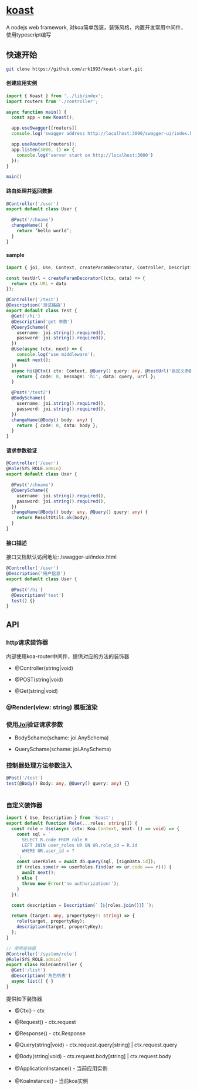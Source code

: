 # [koast](https://github.com/zrk1993/koast)

A nodejs web framework, 对koa简单包装，装饰风格，内置开发常用中间件，使用typescript编写

## 快速开始

``` bash
git clone https://github.com/zrk1993/koast-start.git
```


#### 创建应用实例

```typescript main.ts
import { Koast } from '../lib/index';
import routers from './controller';

async function main() {
  const app = new Koast();

  app.useSwagger([routers])
  console.log('swagger address http://localhost:3000/swagger-ui/index.html')

  app.useRouter([routers]);
  app.listen(3000, () => {
    console.log('server start on http://localhost:3000')
  });
}

main()
```

#### 路由处理并返回数据

```typescript controller/user.ts
@Controller('/user')
export default class User {

  @Post('/chname')
  changeName() {
    return ‘hello world’;
  }
}
```

#### sample

```typescript controller/user.ts
import { joi, Use, Context, createParamDecorator, Controller, Description, Get, QuerySchame, Ctx, Query, Post, Body, BodySchame } from '../lib/index';

const testUrl = createParamDecorator((ctx, data) => {
  return ctx.URL + data
});

@Controller('/test')
@Description('测试路由')
export default class Test {
  @Get('/hi')
  @Description('get 参数')
  @QuerySchame({
    username: joi.string().required(),
    password: joi.string().required(),
  })
  @Use(async (ctx, next) => {
    console.log('use middleware');
    await next();
  })
  async hi(@Ctx() ctx: Context, @Query() query: any, @testUrl('自定义参数装饰器') urrl: any) {
    return { code: 0, message: 'hi', data: query, urrl };
  }

  @Post('/test2')
  @BodySchame({
    username: joi.string().required(),
    password: joi.string().required(),
  })
  changeName(@Body() body: any) {
    return { code: 0, data: body };
  }
}

```


#### 请求参数验证

```typescript
@Controller('/user')
@Role(SYS_ROLE.admin)
export default class User {

  @Post('/chname')
  @QuerySchame({
    username: joi.string().required(),
    password: joi.string().required(),
  })
  changeName(@Body() body: any, @Query() query: any) {
    return ResultUtils.ok(body);
  }
}

```

#### 接口描述

接口文档默认访问地址: /swagger-ui/index.html

```typescript
@Controller('/user')
@Description('用户信息')
export default class User {

  @Post('/hi')
  @Description('test')
  test() {}
}

```

## API

### http请求装饰器

内部使用koa-router中间件，提供对应的方法的装饰器

- @Controller(string|void)

- @POST(string|void)

- @Get(string|void)

### @Render(view: string) 模板渲染


### 使用[Joi](https://www.npmjs.com/package/joi)验证请求参数

- BodySchame(schame: joi.AnySchema)

- QuerySchame(schame: joi.AnySchema)


### 控制器处理方法参数注入

```typescript
@Post('/test')
test(@Body() Body: any, @Query() query: any) {}
  
 ```

 
### 自定义装饰器

```typescript
import { Use, Description } from 'koast';
export default function Role(...roles: string[]) {
  const role = Use(async (ctx: Koa.Context, next: () => void) => {
    const sql = `
      SELECT R.code FROM role R
      LEFT JOIN user_roles UR ON UR.role_id = R.id
      WHERE UR.user_id = ?
    `;
    const userRoles = await db.query(sql, [signData.id]);
    if (roles.some(r => userRoles.find(ur => ur.code === r))) {
      await next();
    } else {
      throw new Error('no authorization!');
    }
  });

  const description = Description(`【${roles.join()}】`);

  return (target: any, propertyKey?: string) => {
    role(target, propertyKey);
    description(target, propertyKey);
  };
}  

// 使用装饰器
@Controller('/system/role')
@Role(SYS_ROLE.admin)
export class RoleController {
  @Get('/list')
  @Description('角色列表')
  async list() { }
}
 ```
 
 提供如下装饰器

- @Ctx() - ctx
- @Request() - ctx.request
- @Response() - ctx.Response
- @Query(string|void) - ctx.request.query[string] | ctx.request.query
- @Body(string|void) - ctx.request.body[string] | ctx.request.body

- @ApplicationInstance() - 当前应用实例
- @KoaInstance() - 当前koa实例
